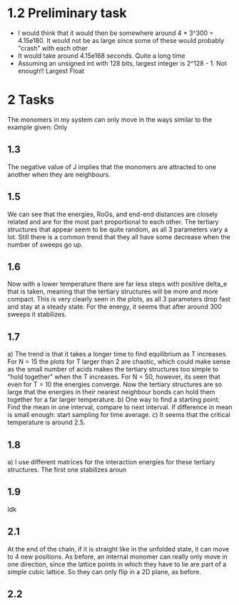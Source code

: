 # 1.2 Preliminary task
- I would think that it would then be somewhere around 4 * 3^300 = 4.15e180. It would not be as large since some of these would probably "crash" with each other
- It would take around 4.15e168 seconds. Quite a long time
- Assuming an unsigned int with 128 bits, largest integer is 2^128 - 1. Not enough!! Largest Float


# 2 Tasks
The monomers in my system can only move in the ways similar to the example given: Only 
## 1.3 
The negative value of J implies that the monomers are attracted to one another when they are neighbours. 

## 1.5
We can see that the energies, RoGs, and end-end distances are closely related and are for the most part proportional to each other. The tertiary structures that appear seem to be quite random, as all 3 parameters vary a lot. Still there is a common trend that they all have some decrease when the number of sweeps go up. 

## 1.6
Now with a lower temperature there are far less steps with positive delta_e that is taken, meaning that the tertiary structures will be more and more compact. This is very clearly seen in the plots, as all 3 parameters drop fast and stay at a steady state. For the energy, it seems that after around 300 sweeps it stabilizes. 

## 1.7 
a) The trend is that it takes a longer time to find equilibrium as T increases. For N = 15 the plots for T larger than 2 are chaotic, which could make sense as the small number of acids makes the tertiary structures too simple to "hold together" when the T increases. For N = 50, however, its seen that even for T = 10 the energies converge. Now the tertiary structures are so large that the energies in their nearest neighbour bonds can hold them together for a far larger temperature. 
b) One way to find a starting point: Find the mean in one interval, compare to next interval. If difference in mean is small enough: start sampling for time average. 
c) It seems that the critical temperature is around 2.5. 

## 1.8
a) I use different matrices for the interaction energies for these tertiary structures. 
The first one stabilizes aroun

## 1.9 
Idk

## 2.1
At the end of the chain, if it is straight like in the unfolded state, it can move to 4 new positions.
As before, an internal monomer can really only move in one direction, since the lattice points in which they have to lie are part of a simple cubic lattice. So they can only flip in a 2D plane, as before. 

## 2.2